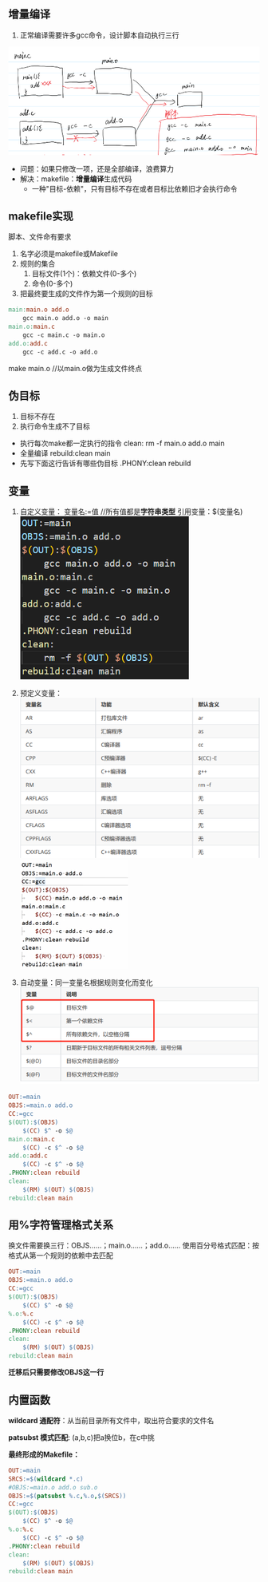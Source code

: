 ## 增量编译
1. 正常编译需要许多gcc命令，设计脚本自动执行三行


![](images/2023-09-09-15-23-43.png)
- 问题：如果只修改一项，还是全部编译，浪费算力
- 解决：makefile：**增量编译**生成代码
    - 一种"目标-依赖"，只有目标不存在或者目标比依赖旧才会执行命令

## makefile实现

脚本、文件命有要求

1. 名字必须是makefile或Makefile
2. 规则的集合
   1. 目标文件(1个)：依赖文件(0-多个)
   2. <tab>命令(0-多个)
3. 把最终要生成的文件作为第一个规则的目标
```makefile
main:main.o add.o
	gcc main.o add.o -o main
main.o:main.c
	gcc -c main.c -o main.o
add.o:add.c
	gcc -c add.c -o add.o
```
make main.o //以main.o做为生成文件终点

## 伪目标
1. 目标不存在
2. 执行命令生成不了目标
 
- 执行每次make都一定执行的指令
  clean:
	rm -f main.o add.o main
- 全量编译
rebuild:clean main
- 先写下面这行告诉有哪些伪目标
.PHONY:clean rebuild


## 变量

1. 自定义变量：  变量名:=值  //所有值都是**字符串类型**
    引用变量：$(变量名)
![](images/2023-09-09-16-51-51.png)

2. 预定义变量：
![](images/2023-09-09-16-52-13.png)
![](images/2023-09-09-16-53-24.png)

3. 自动变量：同一变量名根据规则变化而变化
![](images/2023-09-09-16-54-07.png)

```makefile
OUT:=main
OBJS:=main.o add.o
CC:=gcc
$(OUT):$(OBJS)
	$(CC) $^ -o $@
main.o:main.c
	$(CC) -c $^ -o $@
add.o:add.c
	$(CC) -c $^ -o $@
.PHONY:clean rebuild
clean:
	$(RM) $(OUT) $(OBJS)
rebuild:clean main
```

## 用%字符管理格式关系
换文件需要换三行：OBJS……；main.o……；add.o……
使用百分号格式匹配：按格式从第一个规则的依赖中去匹配

```makefile
OUT:=main
OBJS:=main.o add.o
CC:=gcc
$(OUT):$(OBJS)
	$(CC) $^ -o $@
%.o:%.c
	$(CC) -c $^ -o $@
.PHONY:clean rebuild
clean:
	$(RM) $(OUT) $(OBJS)
rebuild:clean main
```
**迁移后只需要修改OBJS这一行**


## 内置函数

**wildcard    通配符**：从当前目录所有文件中，取出符合要求的文件名

**patsubst    模式匹配**: (a,b,c)把a换位b，在c中挑

**最终形成的Makefile：**
```makefile
OUT:=main
SRCS:=$(wildcard *.c)
#OBJS:=main.o add.o sub.o
OBJS:=$(patsubst %.c,%.o,$(SRCS))
CC:=gcc
$(OUT):$(OBJS)
	$(CC) $^ -o $@
%.o:%.c
	$(CC) -c $^ -o $@
.PHONY:clean rebuild
clean:
	$(RM) $(OUT) $(OBJS)
rebuild:clean main
```


